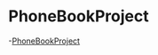 # PhoneBookProject 
-[PhoneBookProject](https://github.com/KS1502/PhoneBookProject/tree/main/src/test/java/com/tests)
